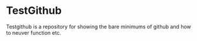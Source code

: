 # TestGithub

Testgithub is a repository for showing the bare minimums of github and how to neuver function etc.
